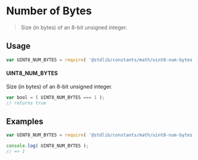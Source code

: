 # Number of Bytes

> Size (in bytes) of an 8-bit unsigned integer.

<section class="usage">

## Usage

```javascript
var UINT8_NUM_BYTES = require( '@stdlib/constants/math/uint8-num-bytes' );
```

#### UINT8_NUM_BYTES

Size (in bytes) of an 8-bit unsigned integer.

```javascript
var bool = ( UINT8_NUM_BYTES === 1 );
// returns true
```

</section>

<!-- /.usage -->

<section class="examples">

## Examples

<!-- TODO: better example -->

<!-- eslint no-undef: "error" -->

```javascript
var UINT8_NUM_BYTES = require( '@stdlib/constants/math/uint8-num-bytes' );

console.log( UINT8_NUM_BYTES );
// => 1
```

</section>

<!-- /.examples -->

<section class="links">

</section>

<!-- /.links -->
